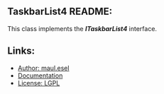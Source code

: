 ## TaskbarList4 README:
This class implements the ***ITaskbarList4*** interface.

## Links:
* [Author: maul.esel](https://github.com/maul-esel)
* [Documentation](http://maul-esel.github.com/COM-Classes/AHK_Lv1.1/TaskbarList4)
* [License: LGPL](http://www.gnu.org/licenses/lgpl-2.1.txt)